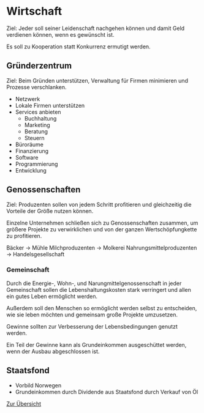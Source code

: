 # Wirtschaft

Ziel: Jeder soll seiner Leidenschaft nachgehen können und damit Geld verdienen können, wenn es gewünscht ist.

Es soll zu Kooperation statt Konkurrenz ermutigt werden.

## Gründerzentrum

Ziel: Beim Gründen unterstützen, Verwaltung für Firmen minimieren und Prozesse verschlanken.

- Netzwerk
- Lokale Firmen unterstützen
- Services anbieten
    + Buchhaltung
    + Marketing 
    + Beratung 
    + Steuern
- Büroräume
- Finanzierung
- Software
- Programmierung
- Entwicklung 

## Genossenschaften

Ziel: Produzenten sollen von jedem Schritt profitieren und gleichzeitig die Vorteile der Größe nutzen können.

Einzelne Unternehmen schließen sich zu Genossenschaften zusammen, um größere Projekte zu verwirklichen und von der ganzen Wertschöpfungkette zu profitieren.

Bäcker -> Mühle
Milchproduzenten -> Molkerei
Nahrungsmittelproduzenten -> Handelsgesellschaft

### Gemeinschaft

Durch die Energie-, Wohn-, und Narungmittelgenossenschaft in jeder Gemeinschaft sollen die Lebenshaltungskosten stark verringert und allen ein gutes Leben ermöglicht werden.

Außerdem soll den Menschen so ermöglicht werden selbst zu entscheiden, wie sie leben möchten und gemeinsam große Projekte umzusetzen.

Gewinne sollten zur Verbesserung der Lebensbedingungen genutzt werden.

Ein Teil der Gewinne kann als Grundeinkommen ausgeschüttet werden, wenn der Ausbau abgeschlossen ist.

## Staatsfond

- Vorbild Norwegen
- Grundeinkommen durch Dividende aus Staatsfond durch Verkauf von Öl

[Zur Übersicht](./masterplan.md)
